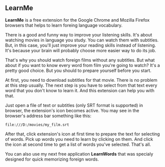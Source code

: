 ## LearnMe

**LearnMe** is a free extension for the Google Chrome and Mozilla Firefox 
browsers that helps to learn foreing language vocabulary.

There is a good and funny way to improve your listening skills. It's about 
watching movies in language you study. You can watch them with subtitles. 
But, in this case, you'll just improve your reading skills instead of listening. 
It's because your brain will probably choose more easier way to do its job.

That's why you should watch foreign films without any subtitles. But what about 
if you want to know every word from film you're going to watch? It's a pretty 
good choice. But you should to prepare yourself before you start.

At first, you need to download subtitles for that movie. There is no problem 
at this step usually. The next step is you have to select from that text every 
word that you don't know to learn it. And this extension can help you with that.

Just open a file of text or subtitles (only SRT format is supported) in browser, 
the extension's icon becomes active. You may see in the browser's address bar 
something like this:

```
file:///D:/movies/my_film.srt
```

After that, click extension's icon at first time to prepare the text for 
selecting of words. Pick up words you need to learn by clicking on them. And 
click the icon at second time to get a list of words you've selected. That's all.

You can also use my next free application **LearnWords** that was specialy designed 
for quick memorizing foreign words.
